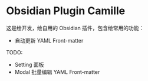 # Obsidian Plugin Camille

这是绘开发，绘自用的 Obsidian 插件，包含绘常用的功能：

- 自动更新 YAML Front-matter

TODO:

- Setting 面板
- Modal 批量编辑 YAML Front-matter
